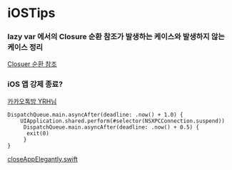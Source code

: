 # iOSTips


### lazy var 에서의 Closure 순환 참조가 발생하는 케이스와 발생하지 않는 케이스 정리
[Closuer 순환 참조](https://github.com/jinuman/TIL/blob/master/swift/swift-closure-retaincycle.md)

### iOS 앱 강제 종료?
[카카오톡방 YRH님]()
```
DispatchQueue.main.asyncAfter(deadline: .now() + 1.0) {
    UIApplication.shared.perform(#selector(NSXPCConnection.suspend))
     DispatchQueue.main.asyncAfter(deadline: .now() + 0.5) {
      exit(0)
     }
}
```

[closeAppElegantly.swift](https://gist.github.com/yoni-g/f6deb954ad31fef288662949bf7c9cbe)
